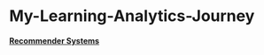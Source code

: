 # My-Learning-Analytics-Journey


#### [Recommender Systems](https://github.com/tomato018/recommender-systems)

